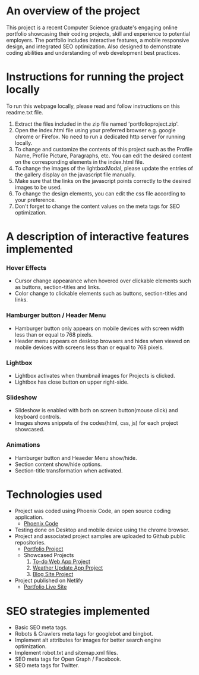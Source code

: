 # An overview of the project

This project is a recent Computer Science graduate's engaging online portfolio showcasing their coding projects, skill
and experience to potential employers. The portfolio includes interactive features, a mobile responsive design, and
integrated SEO optimization. Also designed to demonstrate coding abilities and understanding of web development best
practices.

# Instructions for running the project locally

To run this webpage locally, please read and follow instructions on this readme.txt file.

1. Extract the files included in the zip file named 'portfolioproject.zip'.
2. Open the index.html file using your preferred browser e.g. google chrome or Firefox. No need to run a dedicated http
   server for running locally.
3. To change and customize the contents of this project such as the Profile Name, Profile Picture, Paragraphs, etc. You
   can edit the desired content on the corresponding elements in the index.html file.
4. To change the images of the lightboxModal, please update the entries of the gallery display on the javascript file
   manually.
5. Make sure that the links on the javascript points correctly to the desired images to be used.
6. To change the design elements, you can edit the css file according to your preference.
7. Don't forget to change the content values on the meta tags for SEO optimization.

# A description of interactive features implemented

### Hover Effects

-   Cursor change appearance when hovered over clickable elements such as buttons, section-titles and links.
-   Color change to clickable elements such as buttons, section-titles and links.

### Hamburger button / Header Menu

-   Hamburger button only appears on mobile devices with screen width less than or equal to 768 pixels.
-   Header menu appears on desktop browsers and hides when viewed on mobile devices with screens less than or equal to
    768 pixels.

### Lightbox

-   Lightbox activates when thumbnail images for Projects is clicked.
-   Lightbox has close button on upper right-side.

### Slideshow

-   Slideshow is enabled with both on screen button(mouse click) and keyboard controls.
-   Images shows snippets of the codes(html, css, js) for each project showcased.

### Animations

-   Hamburger button and Heaeder Menu show/hide.
-   Section content show/hide options.
-   Section-title transformation when activated.

# Technologies used

-   Project was coded using Phoenix Code, an open source coding application.
    -   [Phoenix Code](https://phcode.io/)
-   Testing done on Desktop and mobile device using the chrome browser.
-   Project and associated project samples are uploaded to Github public repositories.
    -   [Portfolio Project](https://github.com/junixcoder/johndoescode-portfolio.git)
    -   Showcased Projects
        1. [To-do Web App Project](https://github.com/junixcoder/todo-app.github.io.git)
        2. [Weather Update App Project](https://github.com/junixcoder/weather-app.github.io.git)
        3. [Blog Site Project](https://github.com/junixcoder/johndoescode-blog.github.io.git)
-   Project published on Netlify
    -   [Portfolio Live Site](https://johndoescode.netlify.app/)

# SEO strategies implemented

-   Basic SEO meta tags.
-   Robots & Crawlers meta tags for googlebot and bingbot.
-   Implement alt attributes for images for better search engine optimization.
-   Implement robot.txt and sitemap.xml files.
-   SEO meta tags for Open Graph / Facebook.
-   SEO meta tags for Twitter.
